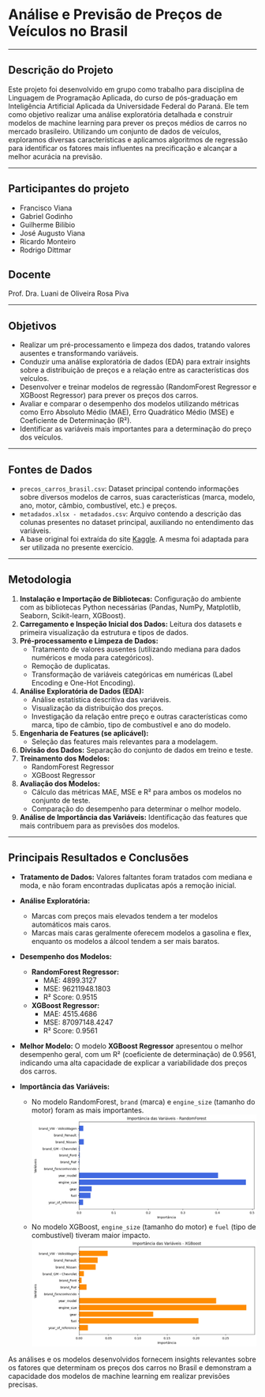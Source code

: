 # Análise e Previsão de Preços de Veículos no Brasil

---

## Descrição do Projeto

Este projeto foi desenvolvido em grupo como trabalho para disciplina de Linguagem de Programação Aplicada, do curso de pós-graduação em Inteligência Artificial Aplicada da Universidade Federal do Paraná. Ele tem como objetivo realizar uma análise exploratória detalhada e construir modelos de machine learning para prever os preços médios de carros no mercado brasileiro. Utilizando um conjunto de dados de veículos, exploramos diversas características e aplicamos algoritmos de regressão para identificar os fatores mais influentes na precificação e alcançar a melhor acurácia na previsão.

---

## Participantes do projeto
* Francisco Viana
* Gabriel Godinho
* Guilherme Bilibio
* José Augusto Viana
* Ricardo Monteiro
* Rodrigo Dittmar

## Docente
Prof. Dra. Luani de Oliveira Rosa Piva

---

## Objetivos

* Realizar um pré-processamento e limpeza dos dados, tratando valores ausentes e transformando variáveis.
* Conduzir uma análise exploratória de dados (EDA) para extrair insights sobre a distribuição de preços e a relação entre as características dos veículos.
* Desenvolver e treinar modelos de regressão (RandomForest Regressor e XGBoost Regressor) para prever os preços dos carros.
* Avaliar e comparar o desempenho dos modelos utilizando métricas como Erro Absoluto Médio (MAE), Erro Quadrático Médio (MSE) e Coeficiente de Determinação (R²).
* Identificar as variáveis mais importantes para a determinação do preço dos veículos.

---

## Fontes de Dados

* `precos_carros_brasil.csv`: Dataset principal contendo informações sobre diversos modelos de carros, suas características (marca, modelo, ano, motor, câmbio, combustível, etc.) e preços.
* `metadados.xlsx - metadados.csv`: Arquivo contendo a descrição das colunas presentes no dataset principal, auxiliando no entendimento das variáveis.
* A base original foi extraída do site [Kaggle](https://www.kaggle.com/datasets/vagnerbessa/average-car-prices-bazil/data). A mesma foi adaptada para ser utilizada no presente exercício.

---

## Metodologia

1.  **Instalação e Importação de Bibliotecas:** Configuração do ambiente com as bibliotecas Python necessárias (Pandas, NumPy, Matplotlib, Seaborn, Scikit-learn, XGBoost).
2.  **Carregamento e Inspeção Inicial dos Dados:** Leitura dos datasets e primeira visualização da estrutura e tipos de dados.
3.  **Pré-processamento e Limpeza de Dados:**
    * Tratamento de valores ausentes (utilizando mediana para dados numéricos e moda para categóricos).
    * Remoção de duplicatas.
    * Transformação de variáveis categóricas em numéricas (Label Encoding e One-Hot Encoding).
4.  **Análise Exploratória de Dados (EDA):**
    * Análise estatística descritiva das variáveis.
    * Visualização da distribuição dos preços.
    * Investigação da relação entre preço e outras características como marca, tipo de câmbio, tipo de combustível e ano do modelo.
5.  **Engenharia de Features (se aplicável):**
    * Seleção das features mais relevantes para a modelagem.
6.  **Divisão dos Dados:** Separação do conjunto de dados em treino e teste.
7.  **Treinamento dos Modelos:**
    * RandomForest Regressor
    * XGBoost Regressor
8.  **Avaliação dos Modelos:**
    * Cálculo das métricas MAE, MSE e R² para ambos os modelos no conjunto de teste.
    * Comparação do desempenho para determinar o melhor modelo.
9.  **Análise de Importância das Variáveis:** Identificação das features que mais contribuem para as previsões dos modelos.

---

## Principais Resultados e Conclusões

* **Tratamento de Dados:** Valores faltantes foram tratados com mediana e moda, e não foram encontradas duplicatas após a remoção inicial.
* **Análise Exploratória:**
    * Marcas com preços mais elevados tendem a ter modelos automáticos mais caros.
    * Marcas mais caras geralmente oferecem modelos a gasolina e flex, enquanto os modelos a álcool tendem a ser mais baratos.
* **Desempenho dos Modelos:**
    * **RandomForest Regressor:**
        * MAE: 4899.3127
        * MSE: 96211948.1803
        * R² Score: 0.9515
    * **XGBoost Regressor:**
        * MAE: 4515.4686
        * MSE: 87097148.4247
        * R² Score: 0.9561

* **Melhor Modelo:** O modelo **XGBoost Regressor** apresentou o melhor desempenho geral, com um R² (coeficiente de determinação) de 0.9561, indicando uma alta capacidade de explicar a variabilidade dos preços dos carros.
* **Importância das Variáveis:**
    * No modelo RandomForest, `brand` (marca) e `engine_size` (tamanho do motor) foram as mais importantes.
    ![alt text](images/variaveis_rf.png)
    * No modelo XGBoost, `engine_size` (tamanho do motor) e `fuel` (tipo de combustível) tiveram maior impacto.
    ![alt text](images/variaveis_xgb.png)

As análises e os modelos desenvolvidos fornecem insights relevantes sobre os fatores que determinam os preços dos carros no Brasil e demonstram a capacidade dos modelos de machine learning em realizar previsões precisas.
